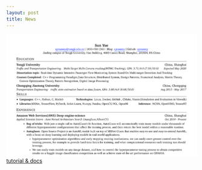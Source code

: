 ```yaml
---
layout: post
title: News
---
```


![info](https://raw.githubusercontent.com/aptsunny/AutoGluonWebdata/master/images/info.png)
[tutorial & docs](https://github.com/aptsunny/AutoGluonWebdata)

